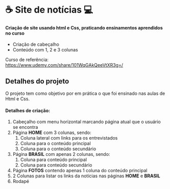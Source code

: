 # :coffee: Site de notícias :computer:



#### Criação de site usando html e Css, praticando ensinamentos aprendidos no curso

* Criação de cabeçalho
* Conteúdo com 1, 2 e 3 colunas

Curso de referência: https://www.udemy.com/share/101WqGAkQeeVtXR3g=/



## Detalhes do projeto

O projeto tem como objetivo por em prática o que foi ensinado nas aulas de Html e Css.

#### Detalhes de criação:

1. Cabeçalho com menu horizontal marcando página atual que o usuário se encontra
2. Página **HOME** com 3 colunas, sendo:
   1. Coluna lateral com links para os entrevistados
   2. Coluna para o conteúdo principal
   3. Coluna para o conteúdo secundário
3. Página **BRASIL** com apenas 2 colunas, sendo:
   1. Coluna para conteúdo principal
   2. Coluna para conteúdo secundário
4. Página **FOTOS** contendo apenas 1 coluna do conteúdo principal
5. 2 Colunas para listar os links da notícias nas páginas **HOME** e **BRASIL**
6. Rodapé

